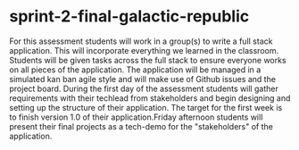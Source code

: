 # sprint-2-final-galactic-republic

For this assessment students will work in a group(s) to write a full stack application. This will incorporate everything we learned in the classroom. Students will be given tasks across the full stack to ensure everyone works on all pieces of the application. The application will be managed in a simulated kan ban agile style and will make use of Github issues and the project board. During the first day of the assessment students will gather requirements with their techlead from stakeholders and begin designing and setting up the structure of their application. The target for the first week is to finish version 1.0 of their application.Friday afternoon students will present their final projects as a tech-demo for the "stakeholders" of the application.
